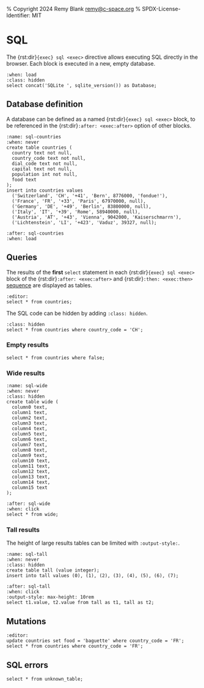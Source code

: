 % Copyright 2024 Remy Blank <remy@c-space.org>
% SPDX-License-Identifier: MIT

# SQL

The {rst:dir}`{exec} sql <exec>` directive allows executing SQL directly in the
browser. Each block is executed in a new, empty database.

```{exec} sql
:when: load
:class: hidden
select concat('SQLite ', sqlite_version()) as Database;
```

## Database definition

A database can be defined as a named {rst:dir}`{exec} sql <exec>` block, to be
referenced in the {rst:dir}`:after: <exec:after>` option of other blocks.

```{exec} sql
:name: sql-countries
:when: never
create table countries (
  country text not null,
  country_code text not null,
  dial_code text not null,
  capital text not null,
  population int not null,
  food text
);
insert into countries values
  ('Switzerland', 'CH', '+41', 'Bern', 8776000, 'fondue!'),
  ('France', 'FR', '+33', 'Paris', 67970000, null),
  ('Germany', 'DE', '+49', 'Berlin', 83800000, null),
  ('Italy', 'IT', '+39', 'Rome', 58940000, null),
  ('Austria', 'AT', '+43', 'Vienna', 9042000, 'Kaiserschmarrn'),
  ('Lichtenstein', 'LI', '+423', 'Vaduz', 39327, null);
```

```{defaults} exec
:after: sql-countries
:when: load
```

## Queries

The results of the **first** `select` statement in each
{rst:dir}`{exec} sql <exec>` block of the {rst:dir}`:after: <exec:after>`
and {rst:dir}`:then: <exec:then>` [sequence](../reference/exec.md#sequencing)
are displayed as tables.

```{exec} sql
:editor:
select * from countries;
```

The SQL code can be hidden by adding `:class: hidden`.

```{exec} sql
:class: hidden
select * from countries where country_code = 'CH';
```

### Empty results

```{exec} sql
select * from countries where false;
```

### Wide results

```{exec} sql
:name: sql-wide
:when: never
:class: hidden
create table wide (
  column0 text,
  column1 text,
  column2 text,
  column3 text,
  column4 text,
  column5 text,
  column6 text,
  column7 text,
  column8 text,
  column9 text,
  column10 text,
  column11 text,
  column12 text,
  column13 text,
  column14 text,
  column15 text
);
```
```{exec} sql
:after: sql-wide
:when: click
select * from wide;
```

### Tall results

The height of large results tables can be limited with `:output-style:`.

```{exec} sql
:name: sql-tall
:when: never
:class: hidden
create table tall (value integer);
insert into tall values (0), (1), (2), (3), (4), (5), (6), (7);
```
```{exec} sql
:after: sql-tall
:when: click
:output-style: max-height: 10rem
select t1.value, t2.value from tall as t1, tall as t2;
```

## Mutations

```{exec} sql
:editor:
update countries set food = 'baguette' where country_code = 'FR';
select * from countries where country_code = 'FR';
```

## SQL errors

```{exec} sql
select * from unknown_table;
```
